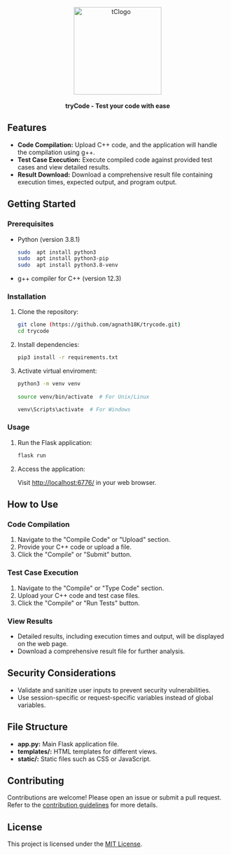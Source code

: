 <p align="center">
  <img width="200" src="https://github.com/agnath18K/trycode/assets/75850310/a1be2e90-e387-4459-8dbd-4b7d7cba69ca" alt="tClogo">
    <br>
          <br>
  <b>tryCode - Test your code with ease</b>
</p>


## Features

- **Code Compilation:** Upload C++ code, and the application will handle the compilation using g++.
- **Test Case Execution:** Execute compiled code against provided test cases and view detailed results.
- **Result Download:** Download a comprehensive result file containing execution times, expected output, and program output.

## Getting Started

### Prerequisites

- Python (version 3.8.1)
    ```bash
    sudo  apt install python3
    sudo  apt install python3-pip
    sudo  apt install python3.8-venv
- g++ compiler for C++ (version 12.3)

### Installation

1. Clone the repository:

    ```bash
    git clone (https://github.com/agnath18K/trycode.git)
    cd trycode
    ```

2. Install dependencies:

    ```bash
    pip3 install -r requirements.txt
    ```
3. Activate virtual enviroment:
    ```bash
   python3 -m venv venv
  
   source venv/bin/activate  # For Unix/Linux
   
   venv\Scripts\activate  # For Windows
### Usage

1. Run the Flask application:

    ```bash
    flask run
    ```

2. Access the application:

    Visit [http://localhost:6776/](http://localhost:6776/) in your web browser.

## How to Use

### Code Compilation

1. Navigate to the "Compile Code" or "Upload" section.
2. Provide your C++ code or upload a file.
3. Click the "Compile" or "Submit" button.

### Test Case Execution

1. Navigate to the "Compile" or "Type Code" section.
2. Upload your C++ code and test case files.
3. Click the "Compile" or "Run Tests" button.

### View Results

- Detailed results, including execution times and output, will be displayed on the web page.
- Download a comprehensive result file for further analysis.

## Security Considerations

- Validate and sanitize user inputs to prevent security vulnerabilities.
- Use session-specific or request-specific variables instead of global variables.

## File Structure

- **app.py:** Main Flask application file.
- **templates/:** HTML templates for different views.
- **static/:** Static files such as CSS or JavaScript.

## Contributing

Contributions are welcome! Please open an issue or submit a pull request. Refer to the [contribution guidelines](CONTRIBUTING.md) for more details.

## License

This project is licensed under the [MIT License](LICENSE.md).
